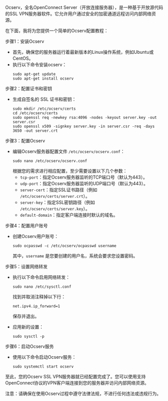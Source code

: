 Ocserv，全名OpenConnect Server（开放连接服务器），是一种基于开放源代码的SSL VPN服务器软件。它允许用户通过安全的加密通道远程访问内部网络资源。

在下面，我将为您提供一个简单的Ocserv配置教程：

步骤1：安装Ocserv
- 首先，确保您的服务器运行着最新版本的Linux操作系统，例如Ubuntu或CentOS。
- 执行以下命令安装ocserv：
  ```
  sudo apt-get update
  sudo apt-get install ocserv
  ```

步骤2：配置证书和密钥
- 生成自签名的 SSL 证书和密钥：
  ```
  sudo mkdir /etc/ocserv/certs
  cd /etc/ocserv/certs
  sudo openssl req -newkey rsa:4096 -nodes -keyout server.key -out server.csr
  sudo openssl x509 -signkey server.key -in server.csr -req -days 3650 -out server.crt
  ```

步骤3：配置Ocserv
- 编辑Ocserv服务器配置文件 `/etc/ocserv/ocserv.conf`：
  ```
  sudo nano /etc/ocserv/ocserv.conf
  ```
  根据您的需求进行相应配置，至少需要设置以下几个参数：
  - `tcp-port`：指定Ocserv服务器监听的TCP端口号（默认为443）。
  - `udp-port`：指定Ocserv服务器监听的UDP端口号（默认为443）。
  - `server-cert`：指定SSL证书路径（例如 `/etc/ocserv/certs/server.crt`）。
  - `server-key`：指定SSL密钥路径（例如 `/etc/ocserv/certs/server.key`）。
  - `default-domain`：指定客户端连接时默认的域名。

步骤4：配置用户账号
- 创建Ocserv用户账号：
  ```
  sudo ocpasswd -c /etc/ocserv/ocpasswd username
  ```
  其中，`username` 是您要创建的用户名，系统会要求您设置密码。

步骤5：设置网络转发
- 执行以下命令启用网络转发：
  ```
  sudo nano /etc/sysctl.conf
  ```
  找到并取消注释掉以下行：
  ```
  net.ipv4.ip_forward=1
  ```
  保存并退出。

- 应用新的设置：
  ```
  sudo sysctl -p
  ```

步骤6：启动Ocserv服务
- 使用以下命令启动Ocserv服务：
  ```
  sudo systemctl start ocserv
  ```

至此，您的Ocserv SSL VPN服务器就已经配置完成了。您可以使用支持OpenConnect协议的VPN客户端连接到您的服务器并访问内部网络资源。

注意：请确保在使用Ocserv过程中遵守法律法规，不进行任何违法或违规行为。
